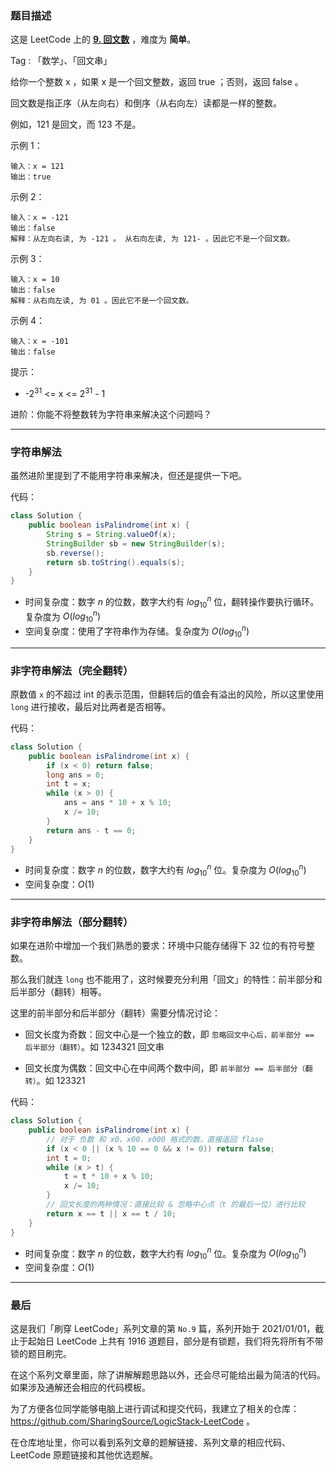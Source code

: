 ### 题目描述

这是 LeetCode 上的 **[9. 回文数](https://leetcode-cn.com/problems/palindrome-number/solution/shua-chuan-lc-zi-fu-chuan-fei-zi-fu-chua-e8l0/)** ，难度为 **简单**。

Tag : 「数学」、「回文串」



给你一个整数 x ，如果 x 是一个回文整数，返回 true ；否则，返回 false 。

回文数是指正序（从左向右）和倒序（从右向左）读都是一样的整数。

例如，121 是回文，而 123 不是。

示例 1：
```
输入：x = 121
输出：true
```
示例 2：
```
输入：x = -121
输出：false
解释：从左向右读, 为 -121 。 从右向左读, 为 121- 。因此它不是一个回文数。
```
示例 3：
```
输入：x = 10
输出：false
解释：从右向左读, 为 01 。因此它不是一个回文数。
```
示例 4：
```
输入：x = -101
输出：false
```

提示：
* -$2^{31}$ <= x <= $2^{31}$ - 1


进阶：你能不将整数转为字符串来解决这个问题吗？


---
### 字符串解法

虽然进阶里提到了不能用字符串来解决，但还是提供一下吧。

代码：
```Java []
class Solution {
    public boolean isPalindrome(int x) {
        String s = String.valueOf(x);
        StringBuilder sb = new StringBuilder(s);
        sb.reverse();
        return sb.toString().equals(s);
    }
}
```
* 时间复杂度：数字 $n$ 的位数，数字大约有 $log_{10}^n$ 位，翻转操作要执行循环。复杂度为 $O(log_{10}^n)$
* 空间复杂度：使用了字符串作为存储。复杂度为 $O(log_{10}^n)$

---
### 非字符串解法（完全翻转）

原数值 `x` 的不超过 int 的表示范围，但翻转后的值会有溢出的风险，所以这里使用 `long` 进行接收，最后对比两者是否相等。

代码：
```Java []
class Solution {
    public boolean isPalindrome(int x) {
        if (x < 0) return false;
        long ans = 0;
        int t = x;
        while (x > 0) {
            ans = ans * 10 + x % 10;
            x /= 10;
        }
        return ans - t == 0;
    }
}
```
* 时间复杂度：数字 $n$ 的位数，数字大约有 $log_{10}^n$ 位。复杂度为 $O(log_{10}^n)$
* 空间复杂度：$O(1)$

---
### 非字符串解法（部分翻转）

如果在进阶中增加一个我们熟悉的要求：环境中只能存储得下 32 位的有符号整数。

那么我们就连 `long` 也不能用了，这时候要充分利用「回文」的特性：前半部分和后半部分（翻转）相等。

这里的前半部分和后半部分（翻转）需要分情况讨论：

* 回文长度为奇数：回文中心是一个独立的数，即 `忽略回文中心后，前半部分 == 后半部分（翻转）`。如 1234321 回文串

* 回文长度为偶数：回文中心在中间两个数中间，即 `前半部分 == 后半部分（翻转）`。如 123321

代码：
```Java []
class Solution {
    public boolean isPalindrome(int x) {
        // 对于 负数 和 x0、x00、x000 格式的数，直接返回 flase
        if (x < 0 || (x % 10 == 0 && x != 0)) return false;
        int t = 0;
        while (x > t) {
            t = t * 10 + x % 10;
            x /= 10;
        }
        // 回文长度的两种情况：直接比较 & 忽略中心点（t 的最后一位）进行比较
        return x == t || x == t / 10;
    }
}
```
* 时间复杂度：数字 $n$ 的位数，数字大约有 $log_{10}^n$ 位。复杂度为 $O(log_{10}^n)$
* 空间复杂度：$O(1)$


---
### 最后

这是我们「刷穿 LeetCode」系列文章的第 `No.9` 篇，系列开始于 2021/01/01，截止于起始日 LeetCode 上共有 1916 道题目，部分是有锁题，我们将先将所有不带锁的题目刷完。

在这个系列文章里面，除了讲解解题思路以外，还会尽可能给出最为简洁的代码。如果涉及通解还会相应的代码模板。

为了方便各位同学能够电脑上进行调试和提交代码，我建立了相关的仓库：https://github.com/SharingSource/LogicStack-LeetCode 。

在仓库地址里，你可以看到系列文章的题解链接、系列文章的相应代码、LeetCode 原题链接和其他优选题解。

